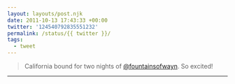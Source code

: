 ```yaml
---
layout: layouts/post.njk
date: 2011-10-13 17:43:33 +00:00
twitter: '124540792835551232'
permalink: /status/{{ twitter }}/
tags: 
  - tweet
---
```


> California bound for two nights of [@fountainsofwayn](https://twitter.com/fountainsofwayn). So excited!

---

